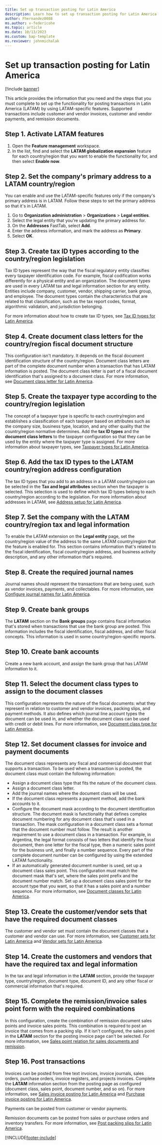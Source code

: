 ```yaml
---
title: Set up transaction posting for Latin America
description: Learn how to set up transaction posting for Latin America (LATAM), including outlines on activating features and setting a company address to the LATAM region.
author: Fhernandez0088
ms.author: v-federicohe 
ms.topic: article
ms.date: 10/13/2023
ms.custom: bap-template
ms.reviewer: johnmichalak
---
```


# Set up transaction posting for Latin America 

[!include [banner](../../includes/banner.md)]

This article provides the information that you need and the steps that you must complete to set up the functionality for posting transactions in Latin America (LATAM) by using LATAM-specific features. Supported transactions include customer and vendor invoices, customer and vendor payments, and remission documents.

## Step 1. Activate LATAM features

1. Open the **Feature management** workspace.
2. In the list, find and select the **LATAM globalization expansion** feature for each country/region that you want to enable the functionality for, and then select **Enable now**. 

## Step 2. Set the company's primary address to a LATAM country/region

You can enable and use the LATAM-specific features only if the company's primary address is in LATAM. Follow these steps to set the primary address so that it's in LATAM.

1. Go to **Organization administration** \> **Organizations** \> **Legal entities**.
2. Select the legal entity that you're updating the primary address for.
3. On the **Addresses** FastTab, select **Add**.
4. Enter the address information, and mark the address as **Primary**.
5. Select **OK**.

## Step 3. Create tax ID types according to the country/region legislation

Tax ID types represent the way that the fiscal regulatory entity classifies every taxpayer identification code. For example, fiscal codification works differently for a physical entity and an organization. The document types are used in every LATAM tax and legal information section for any entity. Entities include company, customer, vendor, shipping carrier, bank group, and employee. The document types contain the characteristics that are related to that classification, such as the tax report codes, format, algorithmic validation, and jurisdiction belonging. 

For more information about how to create tax ID types, see [Tax ID types for Latin America](ltm-core-tax-id-type.md).

## Step 4. Create document class letters for the country/region fiscal document structure

This configuration isn't mandatory. It depends on the fiscal document identification structure of the country/region. Document class letters are part of the complete document number when a transaction that has LATAM information is posted. The document class letter is part of a fiscal document identification that's assigned to a document class. For more information, see [Document class letter for Latin America](ltm-core-document-class-letter.md). 

## Step 5. Create the taxpayer type according to the country/region legislation

The concept of a taxpayer type is specific to each country/region and establishes a classification of each taxpayer based on attributes such as the company size, business type, location, and any other quality that the country/region normative determines. Add the **tax ID types** and the **document class letters** to the taxpayer configuration so that they can be used by the entity where the taxpayer type is assigned. For more information about taxpayer types, see [Taxpayer types for Latin America](ltm-core-taxpayer-type.md).

## Step 6. Add the tax ID types to the LATAM country/region address configuration

The tax ID types that you add to an address in a LATAM country/region can be selected in the **Tax and legal attributes** section when the taxpayer is selected. This selection is used to define which tax ID types belong to each country/region according to the legislation. For more information about addresses in LATAM, see [Address setup for Latin America](ltm-core-address-setup.md).

## Step 7. Set the company with the LATAM country/region tax and legal information

To enable the LATAM extension on the **Legal entity** page, set the country/region value of the address to the same LATAM country/region that the feature is enabled for. This section contains information that's related to the fiscal identification, fiscal country/region address, and business activity description, and any other information that's required.

## Step 8. Create the required journal names

Journal names should represent the transactions that are being used, such as vendor invoices, payments, and collectables. For more information, see [Configure journal names for Latin America](ltm-core-journal-name-configuration..md).

## Step 9. Create bank groups

The **LATAM** section on the **Bank groups** page contains fiscal information that's stored when transactions that use the bank group are posted. This information includes the fiscal identification, fiscal address, and other fiscal concepts. This information is used in some country/region-specific reports.

## Step 10. Create bank accounts

Create a new bank account, and assign the bank group that has LATAM information to it.

## Step 11. Select the document class types to assign to the document classes

This configuration represents the nature of the fiscal documents: what they represent in relation to customer and vendor invoices, packing slips, and payment methods. It also defines which journal line account types the document can be used in, and whether the document class can be used with credit or debit lines. For more information, see [Document class type for Latin America](ltm-core-document-class-type.md).

## Step 12. Set document classes for invoice and payment documents

The document class represents any fiscal and commercial document that supports a transaction. To be used when a transaction is posted, the document class must contain the following information:

- Assign a document class type that fits the nature of the document class.
- Assign a document class letter.
- Add the journal names where the document class will be used.
- If the document class represents a payment method, add the bank accounts to it.
- Configure the document mask according to the document identification structure. The document mask is functionality that defines complex document numbering for any document class that's used in a transaction. The mask configuration in a document class sets a format that the document number must follow. The result is another requirement to use a document class in a transaction. For example, in Argentina, the legal format consists of two letters that identify the fiscal document, then one letter for the fiscal type, then a numeric sales point for the business unit, and finally a number sequence. Every part of the complete document number can be configured by using the extended LATAM functionality.
- If an automatically generated document number is used, set up a document class sales point. This configuration must match the document mask that's set, where the sales point prefix and the document number match. Set up a document class sales point for the account type that you want, so that it has a sales point and a number sequence. For more information, see [Document classes for Latin America](ltm-core-document-class.md).

## Step 13. Create the customer/vendor sets that have the required document classes

The customer and vendor set must contain the document classes that a customer and vendor can use. For more information, see [Customer sets for Latin America](ltm-core-customers-set.md) and [Vendor sets for Latin America](ltm-core-vendors-set.md).

## Step 14. Create the customers and vendors that have the required tax and legal information

In the tax and legal information in the **LATAM** section, provide the taxpayer type, country/region, document type, document ID, and any other fiscal or commercial information that's required.

## Step 15. Complete the remission/invoice sales point form with the required combinations

In this configuration, create the combination of remission document sales points and invoice sales points. This combination is required to post an invoice that comes from a packing slip. If it isn't configured, the sales point in the **LATAM** section for the posting invoice page can't be selected. For more information, see [Sales point relation for sales documents and remission](ltm-core-point-relation.md).

## Step 16. Post transactions

Invoices can be posted from free text invoices, invoice journals, sales orders, purchase orders, invoice registers, and projects invoices. Complete the **LATAM** information section from the posting page as configured (document class, sales point, document number, and so on). For more information, see [Sales invoice posting for Latin America](ltm-core-sales-invoice-posting-latam.md) and [Purchase invoice posting for Latin America](ltm-core-purchase-invoice-posting.md).

Payments can be posted from customer or vendor payments.

Remission documents can be posted from sales or purchase orders and inventory transfers. For more information, see [Post packing slips for Latin America](ltm-core-packing-slip-posting.md).

[!INCLUDE[footer-include](../../../includes/footer-banner.md)]
